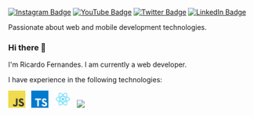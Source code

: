 [![Instagram Badge](https://img.shields.io/badge/Instagram-00545b?style=for-the-badge&logo=linkedin&logoColor=white)](https://instagram.com/ricardof.fernandes)
[![YouTube Badge](https://img.shields.io/badge/youtube-00545b?style=for-the-badge&logo=youtube)](https://www.youtube.com/channel/UC2902D4IiLb8xHehYVkJivw)
[![Twitter Badge](https://img.shields.io/badge/twitter-00545b?style=for-the-badge&logo=twitter&logoColor=white)](https://twitter.com/ricardoferx)
[![LinkedIn Badge](https://img.shields.io/badge/linkedin-00545b?style=for-the-badge&logo=linkedin&logoColor=white)](https://linkedin.com/in/ricardof-oliveira)

Passionate about web and mobile development technologies.

### Hi there 👋

I'm Ricardo Fernandes. I am currently a web developer.

I have experience in the following technologies:

<p>
<img src="https://raw.githubusercontent.com/github/explore/80688e429a7d4ef2fca1e82350fe8e3517d3494d/topics/javascript/javascript.png" height="35px"/>
&nbsp;  
<img src="https://raw.githubusercontent.com/github/explore/80688e429a7d4ef2fca1e82350fe8e3517d3494d/topics/typescript/typescript.png" height="35px"/>
&nbsp;
<img src="https://raw.githubusercontent.com/github/explore/80688e429a7d4ef2fca1e82350fe8e3517d3494d/topics/react/react.png" height="35px"/> 
&nbsp;
<img src="https://img.icons8.com/color/452/firebase.png" height="35px" />   
</p>
